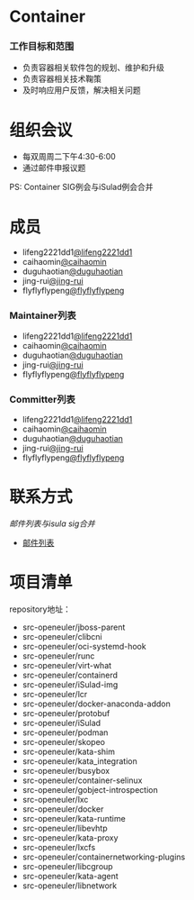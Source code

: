 # Container

### 工作目标和范围

- 负责容器相关软件包的规划、维护和升级
- 负责容器相关技术鞠策
- 及时响应用户反馈，解决相关问题


# 组织会议

- 每双周周二下午4:30-6:00
- 通过邮件申报议题

PS: Container SIG例会与iSulad例会合并


# 成员

- lifeng2221dd1[@lifeng2221dd1](https://gitee.com/lifeng2221dd1)
- caihaomin[@caihaomin](https://gitee.com/caihaomin)
- duguhaotian[@duguhaotian](https://gitee.com/duguhaotian)
- jing-rui[@jing-rui](https://gitee.com/jing-rui)
- flyflyflypeng[@flyflyflypeng](https://gitee.com/flyflyflypeng)

### Maintainer列表

- lifeng2221dd1[@lifeng2221dd1](https://gitee.com/lifeng2221dd1)
- caihaomin[@caihaomin](https://gitee.com/caihaomin)
- duguhaotian[@duguhaotian](https://gitee.com/duguhaotian)
- jing-rui[@jing-rui](https://gitee.com/jing-rui)
- flyflyflypeng[@flyflyflypeng](https://gitee.com/flyflyflypeng)



### Committer列表

- lifeng2221dd1[@lifeng2221dd1](https://gitee.com/lifeng2221dd1)
- caihaomin[@caihaomin](https://gitee.com/caihaomin)
- duguhaotian[@duguhaotian](https://gitee.com/duguhaotian)
- jing-rui[@jing-rui](https://gitee.com/jing-rui)
- flyflyflypeng[@flyflyflypeng](https://gitee.com/flyflyflypeng)


# 联系方式
*邮件列表与isula sig合并*

- [邮件列表](isulad@openeuler.org)


# 项目清单

repository地址：

- src-openeuler/jboss-parent
- src-openeuler/clibcni
- src-openeuler/oci-systemd-hook
- src-openeuler/runc
- src-openeuler/virt-what
- src-openeuler/containerd
- src-openeuler/iSulad-img
- src-openeuler/lcr
- src-openeuler/docker-anaconda-addon
- src-openeuler/protobuf
- src-openeuler/iSulad
- src-openeuler/podman
- src-openeuler/skopeo
- src-openeuler/kata-shim
- src-openeuler/kata_integration
- src-openeuler/busybox
- src-openeuler/container-selinux
- src-openeuler/gobject-introspection
- src-openeuler/lxc
- src-openeuler/docker
- src-openeuler/kata-runtime
- src-openeuler/libevhtp
- src-openeuler/kata-proxy
- src-openeuler/lxcfs
- src-openeuler/containernetworking-plugins
- src-openeuler/libcgroup
- src-openeuler/kata-agent
- src-openeuler/libnetwork
